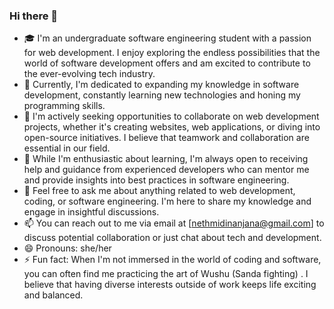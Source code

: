 ### Hi there 👋


<!-- **nethmidinanjana/nethmidinanjana** is a ✨ _special_ ✨ repository because its `README.md` (this file) appears on your GitHub profile.

Here are some ideas to get you started: -->

- 🎓 I'm an undergraduate software engineering student with a passion for web development. I enjoy exploring the endless possibilities that the world of software development offers and am excited to contribute to the ever-evolving tech industry.
- 🌱 Currently, I'm dedicated to expanding my knowledge in software development, constantly learning new technologies and honing my programming skills.
- 👯 I'm actively seeking opportunities to collaborate on web development projects, whether it's creating websites, web applications, or diving into open-source initiatives. I believe that teamwork and collaboration are essential in our field.
- 🤔 While I'm enthusiastic about learning, I'm always open to receiving help and guidance from experienced developers who can mentor me and provide insights into best practices in software engineering.
- 💬 Feel free to ask me about anything related to web development, coding, or software engineering. I'm here to share my knowledge and engage in insightful discussions.
- 📫 You can reach out to me via email at [nethmidinanjana@gmail.com] to discuss potential collaboration or just chat about tech and development.
- 😄 Pronouns: she/her
- ⚡ Fun fact: When I'm not immersed in the world of coding and software, you can often find me practicing the art of Wushu (Sanda fighting) . I believe that having diverse interests outside of work keeps life exciting and balanced.

